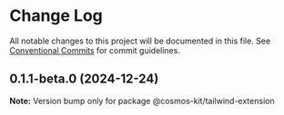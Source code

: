 # Change Log

All notable changes to this project will be documented in this file.
See [Conventional Commits](https://conventionalcommits.org) for commit guidelines.

## 0.1.1-beta.0 (2024-12-24)

**Note:** Version bump only for package @cosmos-kit/tailwind-extension
